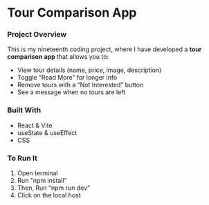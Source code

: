 # Tour Comparison App 
### Project Overview
This is my nineteenth coding project, where I have developed a **tour comparison app** that allows you to: 
- View tour details (name, price, image, description)
- Toggle “Read More” for longer info
- Remove tours with a “Not Interested” button
- See a message when no tours are left

### Built With
- React & Vite
- useState & useEffect
- CSS 

### To Run It
1. Open terminal
2. Run "npm install"
3. Then, Run "npm run dev"
4. Click on the local host 

